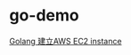 # go-demo
[Golang 建立AWS EC2 instance](https://matthung0807.blogspot.com/2023/05/go-create-aws-ec2-instance.html)
